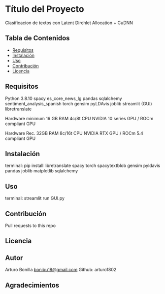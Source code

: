 # Título del Proyecto

Clasificacion de textos con Latent Dirchlet Allocation + CuDNN

## Tabla de Contenidos

- [Requisitos](#requisitos)
- [Instalación](#instalación)
- [Uso](#uso)
- [Contribución](#contribución)
- [Licencia](#licencia)

## Requisitos

Python 3.8.10
    spacy
        es_core_news_lg
    pandas
    sqlalchemy
    sentiment_analysis_spanish
    torch
    gensim
    pyLDAvis
    joblib
    streamlit (GUI)
    libretranslate
    
Hardware minimum
16 GB RAM 
4c/8t CPU
NVIDIA 10 series GPU / ROCm compliant GPU

Hardware Rec. 
32GB RAM
8c/16t CPU
NVIDIA RTX GPU / ROCm 5.4 compliant GPU




## Instalación

terminal:
    pip install libretranslate spacy torch spacytextblob gensim pyldavis pandas joblib matplotlib sqlalchemy 

## Uso
terminal:
    streamlit run GUI.py

## Contribución

Pull requests to this repo

## Licencia


## Autor

Arturo Bonilla
    bonibu18@gmail.com
    Github: arturo1802
    
## Agradecimientos

